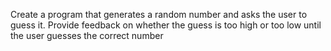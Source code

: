 Create a program that generates a random number and asks the
user to guess it. Provide feedback on whether the guess is too
high or too low until the user guesses the correct number
